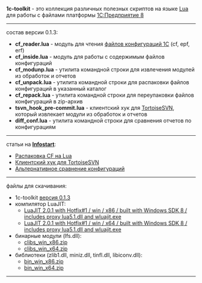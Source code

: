 **1c-toolkit** - это коллекция различных полезных скриптов на языке [Lua](http://ru.wikipedia.org/wiki/Lua) для работы с файлами платформы [1С:Предприятие 8](http://ru.wikipedia.org/wiki/1%D0%A1:%D0%9F%D1%80%D0%B5%D0%B4%D0%BF%D1%80%D0%B8%D1%8F%D1%82%D0%B8%D0%B5)

----------
состав версии 0.1.3:

- **cf\_reader.lua** - модуль для чтения [файлов конфигураций 1С](http://www.richmedia.us/post/2011/01/18/cf-file-format-1c-8-compatible.aspx) (cf, epf, erf)
- **cf\_inside.lua** - модуль для работы с содержимым файлов конфигураций
- **cf\_modunp.lua** - утилита командной строки для извлечения модулей из обработок и отчетов
- **cf\_unpack.lua** - утилита командной строки для распаковки файлов конфигураций в указанный каталог
- **cf\_repack.lua** - утилита командной строки для переупаковки файлов конфигураций в zip-архив
- **tsvn\_hook\_pre-commit.lua** - клиентский хук для [TortoiseSVN](http://ru.wikipedia.org/wiki/TortoiseSVN), который извлекает модули из обработок и отчетов
- **diff\_conf.lua** - утилита командной строки для сравнения отчетов по конфигурациям

----------
статьи на **[Infostart](http://infostart.ru/)**:

- [Распаковка CF на Lua](http://infostart.ru/public/178201/)
- [Клиентский хук для TortoiseSVN](http://infostart.ru/public/181018/)
- [Альтернативное сравнение конфигураций](http://infostart.ru/public/165529/)

----------
файлы для скачивания:

* 1c-toolkit [версия 0.1.3](https://bitbucket.org/boris_coder/1c-toolkit/get/0.1.3.zip)
* компилятор LuaJIT:
	* [LuaJIT 2.0.1 with Hotfix#1 / win / x86 / built with Windows SDK 8 / includes proxy lua5.1.dll and wluajit.exe](https://bitbucket.org/boris_coder/1c-toolkit/downloads/LuaJIT_201_msvc_win_x86.zip)
	* [LuaJIT 2.0.1 with Hotfix#1 / win / x64 / built with Windows SDK 8 / includes proxy lua5.1.dll and wluajit.exe](https://bitbucket.org/boris_coder/1c-toolkit/downloads/LuaJIT_201_msvc_win_x64.zip)
* бинарные модули (lfs.dll):
	* [clibs\_win\_x86.zip](https://bitbucket.org/boris_coder/1c-toolkit/downloads/clibs_win_x86.zip)
	* [clibs\_win\_x64.zip](https://bitbucket.org/boris_coder/1c-toolkit/downloads/clibs_win_x64.zip)
* библиотеки (zlib1.dll, miniz.dll, tinfl.dll, libiconv.dll):
	* [bin\_win\_x86.zip](https://bitbucket.org/boris_coder/1c-toolkit/downloads/bin_win_x86.zip)
	* [bin\_win\_x64.zip](https://bitbucket.org/boris_coder/1c-toolkit/downloads/bin_win_x64.zip)

----------

